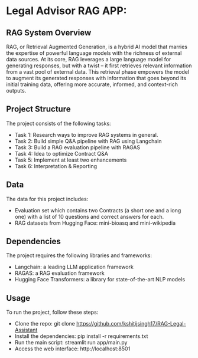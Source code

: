 # Legal Advisor RAG APP:

## RAG System Overview

RAG, or Retrieval Augmented Generation, is a hybrid AI model that marries the expertise of powerful language models with the richness of external data sources. At its core, RAG leverages a large language model for generating responses, but with a twist – it first retrieves relevant information from a vast pool of external data. This retrieval phase empowers the model to augment its generated responses with information that goes beyond its initial training data, offering more accurate, informed, and context-rich outputs.

## Project Structure

The project consists of the following tasks:

- Task 1: Research ways to improve RAG systems in general.
- Task 2: Build simple Q&A pipeline with RAG using Langchain
- Task 3: Build a RAG evaluation pipeline with RAGAS
- Task 4: Idea to optimize Contract Q&A
- Task 5: Implement at least two enhancements
- Task 6: Interpretation & Reporting

## Data

The data for this project includes:

- Evaluation set which contains two Contracts (a short one and a long one) with a list of 10 questions and correct answers for each.
- RAG datasets from Hugging Face: mini-bioasq and mini-wikipedia

## Dependencies

The project requires the following libraries and frameworks:

- Langchain: a leading LLM application framework
- RAGAS: a RAG evaluation framework
- Hugging Face Transformers: a library for state-of-the-art NLP models

## Usage

To run the project, follow these steps:

- Clone the repo: git clone https://github.com/kshitijsingh17/RAG-Legal-Assistant
- Install the dependencies: pip install -r requirements.txt
- Run the main script: streamlit run app/main.py
- Access the web interface: http://localhost:8501
